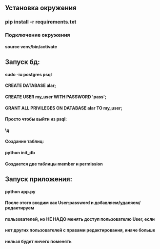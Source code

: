 ## Установка окружения
### pip install -r requirements.txt
### Подключение окружения
#### source venv/bin/activate
## Запуск бд:
#### sudo -iu postgres psql
#### CREATE DATABASE alar;
#### CREATE USER my_user WITH PASSWORD 'pass';
#### GRANT ALL PRIVILEGES ON DATABASE alar TO my_user;
#### Просто чтобы выйти из psql: 
#### \q
#### Создание таблиц:
#### python init_db
#### Создается две таблицы member и permission
## Запуск приложения:
#### python app.py
#### После этого входим как User:password и добавляем/удаляем/редактируем 
#### пользователей, но  НЕ НАДО менять доступ пользователю User, если
#### нет других пользователей с правами редактирования, иначе больше
#### нельзя будет ничего поменять

